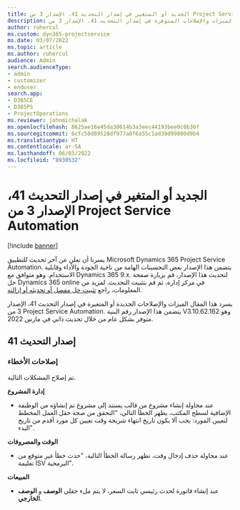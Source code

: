 ```yaml
---
title: الجديد أو المتغير في إصدار التحديث 41، الإصدار 3 من Project Service Automation
description: يسرد هذا المقال الميزات والإصلاحات المتوفرة في إصدار التحديث 41، الإصدار 3 من Microsoft Dynamics 365 Project Service Automation.
author: ruhercul
ms.custom: dyn365-projectservice
ms.date: 03/07/2022
ms.topic: article
ms.author: ruhercul
audience: Admin
search.audienceType:
- admin
- customizer
- enduser
search.app:
- D365CE
- D365PS
- ProjectOperations
ms.reviewer: johnmichalak
ms.openlocfilehash: 8625ae16e45da30614b3a3eec44193bee0c0b36f
ms.sourcegitcommit: 6cfc50d89528df977a8f6a55c1ad39d99800d9b4
ms.translationtype: HT
ms.contentlocale: ar-SA
ms.lasthandoff: 06/03/2022
ms.locfileid: "8930532"
---
```

# <a name="whats-new-or-changed-in-project-service-automation-update-release-41-v3"></a>الجديد أو المتغير في إصدار التحديث 41، الإصدار 3 من Project Service Automation

[!include [banner](../includes/psa-now-project-operations.md)]

يسرنا أن نعلن عن آخر تحديث للتطبيق Microsoft Dynamics 365 Project Service Automation. يتضمن هذا الإصدار بعض التحسينات الهامة من ناحية الجودة والأداء وقابلية الاستخدام. وهو متوافق مع Dynamics 365 9.x. لتحديث هذا الإصدار، قم بزيارة صفحة حل Dynamics 365 online في مركز إدارة، ثم قم بتثبيت التحديث. لمزيد من المعلومات، راجع [تثبيت حل مفضل أو تحديثه أو إزالته](/power-platform/admin/install-remove-preferred-solution).

يسرد هذا المقال الميزات والإصلاحات الجديدة أو المتغيرة في إصدار التحديث 41، الإصدار 3 من Project Service Automation. يتضمن هذا الإصدار رقم البنية V3.10.62.162 وهو متوفر بشكل عام من خلال تحديث ذاتي في مارس 2022.

## <a name="update-release-41"></a>إصدار التحديث 41

### <a name="bug-fixes"></a>إصلاحات الأخطاء

تم إصلاح المشكلات التالية.

**إدارة المشروع**
- عند محاولة إنشاء مشروع من قالب يستند إلى مشروع تم إنشاؤه من الوظيفة الإضافية لسطح المكتب، يظهر الخطأ التالي، "التحقق من صحة حقل العمل المخطط لتعيين المورد: يجب ألا يكون تاريخ انتهاء شريحة وقت تعيين كل مورد أقدم من تاريخ البدء".

**الوقت والمصروفات**
- عند محاولة حذف إدخال وقت، تظهر رسالة الخطأ التالية، "حدث خطأ غير متوقع من تعليمة ISV البرمجية".

**‏المبيعات**
- عند إنشاء فاتورة لحدث رئيسي ثابت السعر، لا يتم ملء حقلي **الوصف** و **الوصف الخارجي**. 
